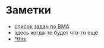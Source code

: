 # Заметки
- [список задач по ВМА](http://simp.ly/publish/Hl3fDF)
- здесь когда-то будет что-то ещё
- [\*this](https://maksim72.github.io)
